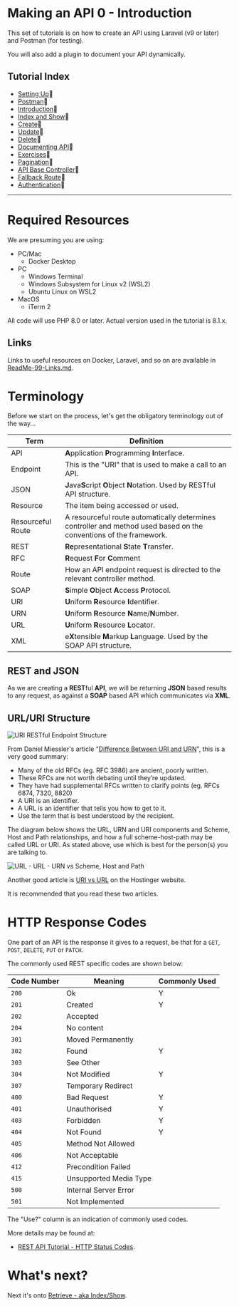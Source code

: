 # Making an API 0 - Introduction

This set of tutorials is on how to create an API using
Laravel (v9 or later) and Postman (for testing).

You will also add a plugin to document your API dynamically.

## Tutorial Index

- [Setting Up](ReadMe-00-Setting-Up.md)🔗
- [Postman](ReadMe-02-Postman.md)🔗
- [Introduction](ReadMe-10-API-introduction.md)🔗
- [Index and Show](ReadMe-11-API-index-show.md)🔗
- [Create](ReadMe-13-API-create.md)🔗
- [Update](ReadMe-14-API-update.md)🔗
- [Delete](ReadMe-15-API-delete.md)🔗
- [Documenting API](ReadMe-16-API-documenting.md)🔗
- [Exercises](ReadMe-90-API-exercises.md)🔗
- [Pagination](ReadMe-17-API-pagination.md)🔗
- [API Base Controller](ReadMe-18-API-Base-controller.md)🔗
- [Fallback Route](ReadMe-19-API-fallback-route.md)🔗
- [Authentication](ReadMe-21-API-authentication.md)🔗
---

# Required Resources

We are presuming you are using:

- PC/Mac
    - Docker Desktop
- PC
    - Windows Terminal 
    - Windows Subsystem for Linux v2 (WSL2)
    - Ubuntu Linux on WSL2
- MacOS
    - iTerm 2  

All code will use PHP 8.0 or later. Actual version used in 
the tutorial is 8.1.x.


## Links

Links to useful resources on Docker, Laravel, and so on are available in [ReadMe-99-Links.md](ReadMe-99-Links.md).


# Terminology

Before we start on the process, let's get the obligatory terminology out of the way...


| Term              | Definition                                                                                                         |
|-------------------|--------------------------------------------------------------------------------------------------------------------|
| API               | **A**pplication **P**rogramming **I**nterface.                                                                     |
| Endpoint          | This is the "URI" that is used to make a call to an API.                                                           |
| JSON              | **J**ava**S**cript **O**bject **N**otation. Used by RESTful API structure.                                         |
| Resource          | The item being accessed or used.                                                                                   |
| Resourceful Route | A resourceful route automatically determines controller and method used based on the conventions of the framework. |
| REST              | **Re**presentational **S**tate **T**ransfer.                                                                       |
| RFC               | **R**equest **F**or **C**omment                                                                                    |
| Route             | How an API endpoint request is directed to the relevant controller method.                                         |
| SOAP              | **S**imple **O**bject **A**ccess **P**rotocol.                                                                     |
| URI               | **U**niform **R**esource **I**dentifier.                                                                           |
| URN               | **U**niform **R**esource **N**ame/**N**umber.                                                                      |
| URL               | **U**niform **R**esource **L**ocator.                                                                              |
| XML               | e**X**tensible **M**arkup **L**anguage. Used by the SOAP API structure.                                            |

## REST and JSON

As we are creating a **REST**ful **API**, we will be returning **JSON**
based results to any request, as against a **SOAP** based API which
communicates via **XML**.

## URL/URI Structure 

![URI RESTful Endpoint Structure](./images/URI-RESTful-Endpoint.png)

From Daniel Miessler's article 
"[Difference Between URI and URN](https://danielmiessler.com/study/difference-between-uri-url/)", 
this is a very good summary:

- Many of the old RFCs (eg. RFC 3986) are ancient, poorly written.
- These RFCs are not worth debating until they’re updated.
- They have had supplemental RFCs written to clarify points 
  (eg. RFCs 6874, 7320, 8820)
- A URI is an identifier.
- A URL is an identifier that tells you how to get to it.
- Use the term that is best understood by the recipient.

The diagram below shows the URL, URN and URI components and Scheme, 
Host and Path relationships, and how a full 
scheme-host-path may be called URL or URI. As stated above, use which
is best for the person(s) you are talking to.

![URL - URL - URN vs Scheme, Host and Path](images/URI-URN-URL-2.png)

Another good article is 
[URI vs URL](https://www.hostinger.com/tutorials/uri-vs-url) 
on the Hostinger website. 

It is recommended that you read these two articles.

# HTTP Response Codes

One part of an API is the response it gives to a request, be that for a
`GET`, `POST`, `DELETE`, `PUT` or `PATCH`.

The commonly used REST specific codes are shown below:

| Code Number | Meaning                | Commonly Used |
| ----------- | ---------------------- |---------------|
| `200`       | Ok                     | Y             |
| `201`       | Created                | Y             |
| `202`       | Accepted               |               |
| `204`       | No content             |               |
| `301`       | Moved Permanently      |               |
| `302`       | Found                  | Y             |
| `303`       | See Other              |               |
| `304`       | Not Modified           | Y             |
| `307`       | Temporary Redirect     |               |
| `400`       | Bad Request            | Y             |
| `401`       | Unauthorised           | Y             |
| `403`       | Forbidden              | Y             |
| `404`       | Not Found              | Y             |
| `405`       | Method Not Allowed     |               |
| `406`       | Not Acceptable         |               |
| `412`       | Precondition Failed    |               |
| `415`       | Unsupported Media Type |               |
| `500`       | Internal Server Error  |               |
| `501`       | Not Implemented        |               |

The "Use?" column is an indication of commonly used codes.

More details may be found at:

- [REST API Tutorial - HTTP Status Codes](https://restfulapi.net/http-status-codes/).

# What's next?

Next it's onto [Retrieve - aka Index/Show](ReadMe-11-API-index-show.md).
